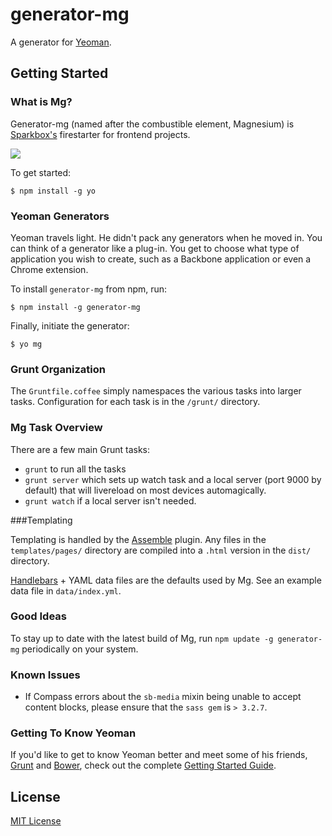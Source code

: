 # generator-mg 

A generator for [Yeoman](http://yeoman.io).


## Getting Started

### What is Mg?

Generator-mg (named after the combustible element, Magnesium) is [Sparkbox's](https://github.com/sparkbox) firestarter for frontend projects.

![](http://i.imgur.com/58gU01p.jpg?1)

To get started:

```
$ npm install -g yo
```

### Yeoman Generators

Yeoman travels light. He didn't pack any generators when he moved in. You can think of a generator like a plug-in. You get to choose what type of application you wish to create, such as a Backbone application or even a Chrome extension.

To install `generator-mg` from npm, run:

```
$ npm install -g generator-mg
```

Finally, initiate the generator:

```
$ yo mg
```

### Grunt Organization

The `Gruntfile.coffee` simply namespaces the various tasks into larger tasks. 
Configuration for each task is in the `/grunt/` directory.

### Mg Task Overview

There are a few main Grunt tasks: 

  * `grunt` to run all the tasks
  * `grunt server` which sets up watch task and a local server (port 9000 by default) that will livereload on most devices automagically.
  * `grunt watch` if a local server isn't needed.

###Templating

Templating is handled by the [Assemble](http://assemble.io) plugin. Any files in the `templates/pages/` directory are compiled into a `.html` version in the `dist/` directory.

[Handlebars](http://handlebarsjs.com) + YAML data files are the defaults used by Mg. See an example data file in `data/index.yml`.

### Good Ideas

To stay up to date with the latest build of Mg, run `npm update -g generator-mg` periodically on your system.

### Known Issues

* If Compass errors about the `sb-media` mixin being unable to accept content blocks, please ensure that the `sass gem` is `> 3.2.7`.

### Getting To Know Yeoman

If you'd like to get to know Yeoman better and meet some of his friends, [Grunt](http://gruntjs.com) and [Bower](http://bower.io), check out the complete [Getting Started Guide](https://github.com/yeoman/yeoman/wiki/Getting-Started).


## License

[MIT License](http://en.wikipedia.org/wiki/MIT_License)
